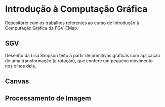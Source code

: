 # Introdução à Computação Gráfica
Repositório com os trabalhos referentes ao curso de Introdução à Computação Gráfica da FGV-EMap.

## SGV
Desenho da Lisa Simpson feito a partir de primitivas gráficas com aplicação de uma transformação (a rotação), que confere um pequeno movimento nos olhos dela.

## Canvas

## Processamento de Imagem
